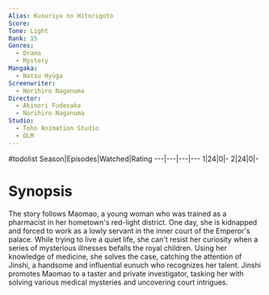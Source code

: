 ```yaml
---
Alias: Kusuriya no Hitorigoto
Score:
Tone: Light
Rank: 15
Genres:
  - Drama
  - Mystery
Mangaka:
  - Natsu Hyūga
Screenwriter:
  - Norihiro Naganuma
Director:
  - Akinori Fudesaka
  - Norihiro Naganuma
Studio:
  - Toho Animation Studio
  - OLM
---
```

#todolist
Season|Episodes|Watched|Rating
---|---|---|---
1|24|0|-
2|24|0|-

# Synopsis
The story follows Maomao, a young woman who was trained as a pharmacist in her hometown's red-light district. One day, she is kidnapped and forced to work as a lowly servant in the inner court of the Emperor's palace. While trying to live a quiet life, she can't resist her curiosity when a series of mysterious illnesses befalls the royal children. Using her knowledge of medicine, she solves the case, catching the attention of Jinshi, a handsome and influential eunuch who recognizes her talent. Jinshi promotes Maomao to a taster and private investigator, tasking her with solving various medical mysteries and uncovering court intrigues.